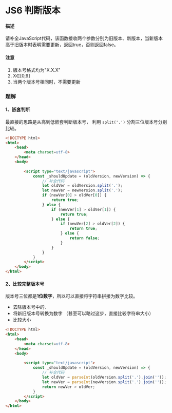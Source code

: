 # JS6 判断版本

#### 描述

请补全JavaScript代码，该函数接收两个参数分别为旧版本、新版本，当新版本高于旧版本时表明需要更新，返回true，否则返回false。

#### 注意

1. 版本号格式均为"X.X.X"
2. X∈[0,9]
3. 当两个版本号相同时，不需要更新



### 题解

#### 1、嵌套判断

最直接的思路是从高到低嵌套判断版本号， 利用 `split('.')` 分割三位版本号分别比较。

```html
<!DOCTYPE html>
<html>
    <head>
        <meta charset=utf-8>
    </head>
    <body>
    	
        <script type="text/javascript">
            const _shouldUpdate = (oldVersion, newVersion) => {
                // 补全代码
                let oldVer = oldVersion.split('.');
                let newVer = newVersion.split('.');
                if (newVer[0] > oldVer[0]) {
                    return true;
                } else {
                    if (newVer[1] > oldVer[1]) {
                        return true;
                    } else {
                        if (newVer[2] > oldVer[2]) {
                            return true;
                        } else {
                            return false;
                        }
                    }
                }
            }
        </script>
    </body>
</html>
```

#### 2、比较完整版本号

版本号三位都是**1位数字**，所以可以直接将字符串拼接为数字比较。

- 去除版本号中的`.`
- 将新旧版本号转换为数字 （甚至可以略过这步，直接比较字符串大小）
- 比较大小

```html
<!DOCTYPE html>
<html>
    <head>
        <meta charset=utf-8>
    </head>
    <body>
    	
        <script type="text/javascript">
            const _shouldUpdate = (oldVersion, newVersion) => {
                // 补全代码
                let oldVer = parseInt(oldVersion.split('.').join(''));
                let newVer = parseInt(newVersion.split('.').join(''));
                return newVer > oldVer;
            }
        </script>
    </body>
</html>
```

